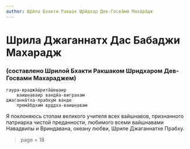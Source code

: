 ```yaml
---
author: Ш́рӣла Бхакти Ракш̣ак Ш́рӣдхар Дев-Госва̄мӣ Маха̄ра̄дж
---
```


# Шрила Джаганнатх Дас Бабаджи Махарадж

### (составлено Шрилой Бхакти Ракшаком Шридхаром Дев-Госвами Махараджем)

    гаура-враджа̄ш́рита̄ш́еш̣аир
        ваиш̣н̣аваир вандйа-виграхам
    джаганна̄тха-прабхум̇ ванде
        према̄бдхим̇ вр̣ддха-ваиш̣н̣авам

Я поклоняюсь стопам великого учителя всех вайшнавов, признанного патриарха чистой преданности, любимого всеми вайшнавами Навадвипы и Вриндавана, океану любви, Шриле Джаганнатхе Прабху.


> page = 18
